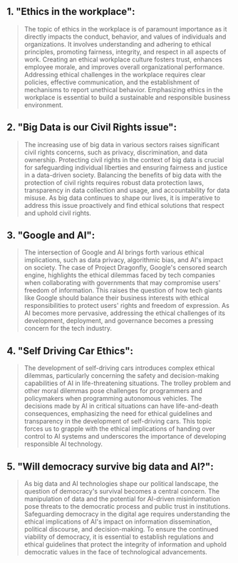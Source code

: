 ## 1. "Ethics in the workplace": 

>The topic of ethics in the workplace is of paramount importance as it directly impacts the conduct, behavior, and values of individuals and organizations. It involves understanding and adhering to ethical principles, promoting fairness, integrity, and respect in all aspects of work. Creating an ethical workplace culture fosters trust, enhances employee morale, and improves overall organizational performance. Addressing ethical challenges in the workplace requires clear policies, effective communication, and the establishment of mechanisms to report unethical behavior. Emphasizing ethics in the workplace is essential to build a sustainable and responsible business environment.

## 2. "Big Data is our Civil Rights issue": 

>The increasing use of big data in various sectors raises significant civil rights concerns, such as privacy, discrimination, and data ownership. Protecting civil rights in the context of big data is crucial for safeguarding individual liberties and ensuring fairness and justice in a data-driven society. Balancing the benefits of big data with the protection of civil rights requires robust data protection laws, transparency in data collection and usage, and accountability for data misuse. As big data continues to shape our lives, it is imperative to address this issue proactively and find ethical solutions that respect and uphold civil rights.

## 3. "Google and AI": 

>The intersection of Google and AI brings forth various ethical implications, such as data privacy, algorithmic bias, and AI's impact on society. The case of Project Dragonfly, Google's censored search engine, highlights the ethical dilemmas faced by tech companies when collaborating with governments that may compromise users' freedom of information. This raises the question of how tech giants like Google should balance their business interests with ethical responsibilities to protect users' rights and freedom of expression. As AI becomes more pervasive, addressing the ethical challenges of its development, deployment, and governance becomes a pressing concern for the tech industry.

## 4. "Self Driving Car Ethics": 

>The development of self-driving cars introduces complex ethical dilemmas, particularly concerning the safety and decision-making capabilities of AI in life-threatening situations. The trolley problem and other moral dilemmas pose challenges for programmers and policymakers when programming autonomous vehicles. The decisions made by AI in critical situations can have life-and-death consequences, emphasizing the need for ethical guidelines and transparency in the development of self-driving cars. This topic forces us to grapple with the ethical implications of handing over control to AI systems and underscores the importance of developing responsible AI technology.

## 5. "Will democracy survive big data and AI?": 

>As big data and AI technologies shape our political landscape, the question of democracy's survival becomes a central concern. The manipulation of data and the potential for AI-driven misinformation pose threats to the democratic process and public trust in institutions. Safeguarding democracy in the digital age requires understanding the ethical implications of AI's impact on information dissemination, political discourse, and decision-making. To ensure the continued viability of democracy, it is essential to establish regulations and ethical guidelines that protect the integrity of information and uphold democratic values in the face of technological advancements.
